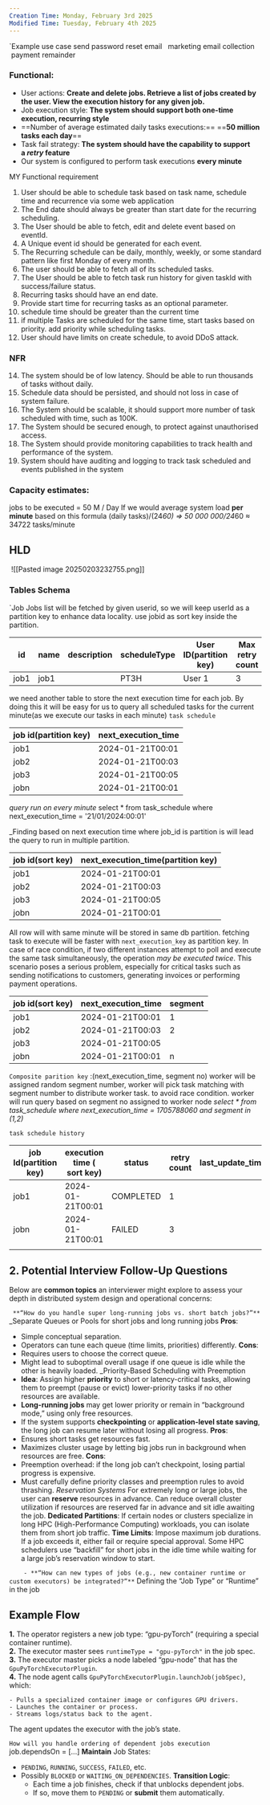 ```yaml
---
Creation Time: Monday, February 3rd 2025
Modified Time: Tuesday, February 4th 2025
---
```

`Example use case
 send password reset email 
  marketing email collection
  payment remainder

### Functional:

- User actions: **Create and delete jobs. Retrieve a list of jobs created by the user. View the execution history for any given job.**
- Job execution style: **The system should support both one-time execution, recurring style**
- ==Number of average estimated daily tasks executions:== ==**50 million tasks each day**==
- Task fail strategy: **The system should have the capability to support a _retry_ feature**
- Our system is configured to perform task executions **every minute**

MY Functional requirement
1. User should be able to schedule task based on task name, schedule time and recurrence via some web application
2. The End date should always be greater than start date for the recurring scheduling.
3. The User should be able to fetch, edit and delete event based on eventId.
4. A Unique event id should be generated for each event.
5. The Recurring schedule can be daily, monthly, weekly, or some standard pattern like first Monday of every month.
6. The user should be able to fetch all of its scheduled tasks.
7. The User should be able to fetch task run history for given taskId with success/failure status.
8. Recurring tasks should have an end date.
9. Provide start time for recurring tasks as an optional parameter.
10. schedule time should be greater than the current time
11. if multiple Tasks are scheduled for the same time, start tasks based on priority. add priority while scheduling tasks.
12. User should have limits on create schedule, to avoid DDoS attack.


### NFR
14. The system should be of low latency. Should be able to run thousands of tasks without daily.
15. Schedule data should be persisted, and should not loss in case of system failure.
16. The System should be scalable, it should support more number of task scheduled with time, such as 100K.
17. The System should be secured enough, to protect against unauthorised access.
18. The System should provide monitoring capabilities to track health and performance of the system.
19. System should have auditing and logging to track task scheduled and events published in the system

### Capacity estimates:
jobs to be executed = 50 M / Day
If we would average system load **per minute** based on this formula (daily tasks)/(24*60) => 50 000 000/24*60 ≈ 34722 tasks/minute


## HLD
<img>
![[Pasted image 20250203232755.png]]

### Tables Schema

`Job
Jobs list will be fetched by given userid, so we will keep userId as a partition key to enhance data locality. use jobid as sort key inside the partition.

| id   | name | description | scheduleType | User ID(partition key) | Max retry count | is_recurring | created at | end date |
| ---- | ---- | ----------- | ------------ | ---------------------- | --------------- | ------------ | ---------- | -------- |
| job1 | job1 |             | PT3H         | User 1                 | 3               | yes          |            |          |
we need another table to store the next execution time for each job. By doing this it will be easy for us to query all scheduled tasks for the current minute(as we execute our tasks in each minute)
`task schedule`

| job id(partition key) | next_execution_time |
| --------------------- | ------------------- |
| job1                  | 2024-01-21T00:01    |
| job2                  | 2024-01-21T00:03    |
| job3                  | 2024-01-21T00:05    |
| jobn                  | 2024-01-21T00:01    |
_query run on every minute_
select * from task_schedule where next_execution_time = '21/01/2024:00:01'

_Finding based on next execution time where job_id is partition is will lead the query to run in multiple partition.

| job id(sort key) | next_execution_time(partition key) |
| ---------------- | ---------------------------------- |
| job1             | 2024-01-21T00:01                   |
| job2             | 2024-01-21T00:03                   |
| job3             | 2024-01-21T00:05                   |
| jobn             | 2024-01-21T00:01                   |
All row will  with same minute will be stored in same db partition. fetching task to execute will be faster with `next_execution_key` as partition key. 
In case of race condition, if two different instances attempt to poll and execute the same task simultaneously, the operation _may be executed twice_. This scenario poses a serious problem, especially for critical tasks such as sending notifications to customers, generating invoices or performing payment operations. 

| job id(sort key) | next_execution_time | segment |
| ---------------- | ------------------- | ------- |
| job1             | 2024-01-21T00:01    | 1       |
| job2             | 2024-01-21T00:03    | 2       |
| job3             | 2024-01-21T00:05    |         |
| jobn             | 2024-01-21T00:01    | n       |
`Composite parition key` :(next_execution_time, segment no)
worker will be assigned random segment number, worker will pick task matching with segment number to distribute worker task. to avoid race condition.
worker will run query based on segment no assigned to worker node
_select * from task_schedule where next_execution_time = 1705788060 and segment in (1,2)_

`task schedule history`

| job Id(partition key) | execution time ( sort key) | status    | retry count | last_update_time |
| --------------------- | -------------------------- | --------- | ----------- | ---------------- |
| job1                  | 2024-01-21T00:01           | COMPLETED | 1           |                  |
| jobn                  | 2024-01-21T00:01           | FAILED    | 3           |                  |
|                       |                            |           |             |                  |



## 2. Potential Interview Follow-Up Questions

Below are **common topics** an interviewer might explore to assess your depth in distributed system design and operational concerns:


` **“How do you handle super long-running jobs vs. short batch jobs?”**`
_Separate Queues or Pools for short jobs and long running jobs
**Pros**:
- Simple conceptual separation.
- Operators can tune each queue (time limits, priorities) differently.
**Cons**:
- Requires users to choose the correct queue.
- Might lead to suboptimal overall usage if one queue is idle while the other is heavily loaded.
_Priority-Based Scheduling with Preemption
- **Idea**: Assign higher **priority** to short or latency-critical tasks, allowing them to preempt (pause or evict) lower-priority tasks if no other resources are available.
- **Long-running jobs** may get lower priority or remain in “background mode,” using only free resources.
- If the system supports **checkpointing** or **application-level state saving**, the long job can resume later without losing all progress.
**Pros**:
- Ensures short tasks get resources fast.
- Maximizes cluster usage by letting big jobs run in background when resources are free.
**Cons**:
- Preemption overhead: if the long job can’t checkpoint, losing partial progress is expensive.
- Must carefully define priority classes and preemption rules to avoid thrashing.
_Reservation Systems_
For extremely long or large jobs, the user can **reserve** resources in advance. Can reduce overall cluster utilization if resources are reserved far in advance and sit idle awaiting the job.
 **Dedicated Partitions**: If certain nodes or clusters specialize in long HPC (High-Performance Computing) workloads, you can isolate them from short job traffic.
  **Time Limits**: Impose maximum job durations. If a job exceeds it, either fail or require special approval.
Some HPC schedulers use “backfill” for short jobs in the idle time while waiting for a large job’s reservation window to start.


`    - **“How can new types of jobs (e.g., new container runtime or custom executors) be integrated?”**`
Defining the “Job Type” or “Runtime” in the job
## Example Flow
**1.** The operator registers a new job type: “gpu-pyTorch” (requiring a special container runtime).  
**2.** The executor master sees `runtimeType = "gpu-pyTorch"` in the job spec.  
**3.** The executor master  picks a node labeled “gpu-node” that has the `GpuPyTorchExecutorPlugin`.  
**4.** The node agent calls `GpuPyTorchExecutorPlugin.launchJob(jobSpec)`, which:

	- Pulls a specialized container image or configures GPU drivers.
	- Launches the container or process.
	- Streams logs/status back to the agent. 
The agent updates the executor with the job’s state.

`How will you handle ordering of dependent jobs execution`
job.dependsOn = [...]
**Maintain** Job States:
- `PENDING`, `RUNNING`, `SUCCESS`, `FAILED`, etc.
- Possibly `BLOCKED` or `WAITING_ON_DEPENDENCIES`.
 **Transition Logic**:
    - Each time a job finishes, check if that unblocks dependent jobs.
    - If so, move them to `PENDING` or **submit** them automatically.